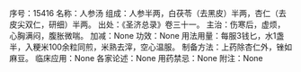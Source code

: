 序号：15416
名称：人参汤
组成：人参半两，白茯苓（去黑皮）半两，杏仁（去皮尖双仁，研细）半两。
出处：《圣济总录》卷三十一。
主治：伤寒后，虚烦，心胸满闷，腹胀微喘。
加减：None
功效：None
用法用量：每服3钱匕，水1盏半，入粳米100余粒同煎，米熟去滓，空心温服。
制备方法：上药除杏仁外，锉如麻豆。
临床应用：None
各家论述：None
用药禁忌：None
附注：None
